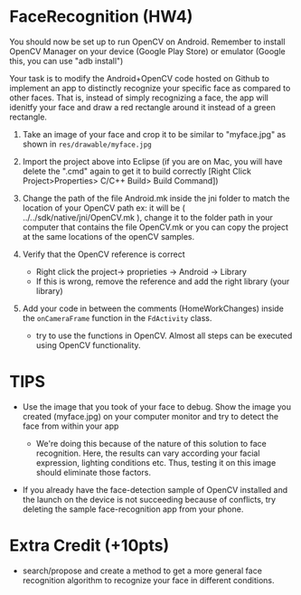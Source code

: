 FaceRecognition (HW4)
===============
You should now be set up to run OpenCV on Android. Remember to install OpenCV Manager on your device (Google Play Store) or emulator (Google this, you can use "adb install")

Your task is to modify the Android+OpenCV code hosted on Github to implement an app to distinctly recognize your specific face as compared to other faces. That is, instead of simply recognizing a face, the app will idenitfy your face and draw a red rectangle around it instead of a green rectangle.

1. Take an image of your face and crop it to be similar to "myface.jpg" as shown in `res/drawable/myface.jpg`

2. Import the project above into Eclipse (if you are on Mac, you will have delete the ".cmd" again to get it to build correctly [Right Click Project>Properties> C/C++ Build> Build Command])

3. Change the path of the file Android.mk inside the jni folder to match the location of your OpenCV path
	ex: it will be ( ../../sdk/native/jni/OpenCV.mk ), change it to the folder path in your computer that contains the file OpenCV.mk 
				or
		you can copy the project at the same locations of the openCV samples. 

4. Verify that the OpenCV reference is correct 
	- Right click the project-> proprieties -> Android -> Library 
	- If this is wrong, remove the reference and add the right library (your library)
		
5. Add your code in between the comments (HomeWorkChanges) inside the `onCameraFrame` function in the `FdActivity` class.
	- try to use the functions in OpenCV. Almost all steps can be executed using OpenCV functionality.
 
TIPS
====

- Use the image that you took of your face to debug. Show the image you created (myface.jpg) on your computer monitor and try to detect the face from within your app 
  - We're doing this because of the nature of this solution to face recognition. Here, the results can vary according your facial expression, lighting conditions etc. Thus, testing it on this image should eliminate those factors.
		
- If you already have the face-detection sample of OpenCV installed and the launch on the device is not succeeding because of conflicts, try deleting the sample face-recognition app from your phone.  	
		

Extra Credit (+10pts)
====================
- search/propose and create a method to get a more general face recognition algorithm to recognize your face in different conditions.  

